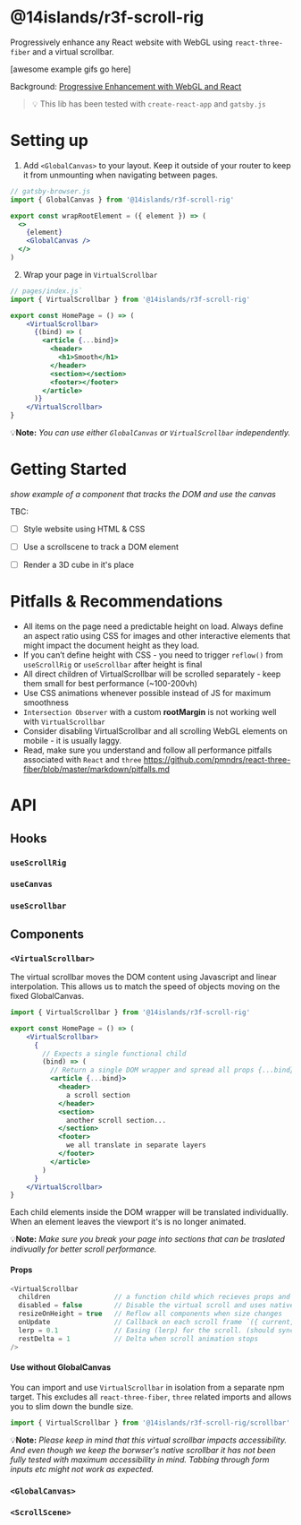# @14islands/r3f-scroll-rig
Progressively enhance any React website with WebGL using `react-three-fiber` and a virtual scrollbar.

[awesome example gifs go here]

Background: [Progressive Enhancement with WebGL and React](https://medium.com/14islands/progressive-enhancement-with-webgl-and-react-71cd19e66d4)


> 💡 This lib has been tested with `create-react-app` and `gatsby.js`


# Setting up

1. Add `<GlobalCanvas>` to your layout. Keep it outside of your router to keep it from unmounting when navigating between pages.

```jsx
// gatsby-browser.js
import { GlobalCanvas } from '@14islands/r3f-scroll-rig'

export const wrapRootElement = ({ element }) => (
  <>
    {element}
    <GlobalCanvas />
  </>
)
```

2. Wrap your page in `VirtualScrollbar`

```jsx
// pages/index.js`
import { VirtualScrollbar } from '@14islands/r3f-scroll-rig'

export const HomePage = () => (
    <VirtualScrollbar>
      {(bind) => (
        <article {...bind}>
          <header>
            <h1>Smooth</h1>
          </header>
          <section></section>
          <footer></footer>
        </article>
      )}
    </VirtualScrollbar>
}
```

💡**Note:** *You can use either `GlobalCanvas` or `VirtualScrollbar` independently.*


# Getting Started

*show example of a component that tracks the DOM and use the canvas*

TBC:
- [ ] Style website using HTML & CSS
- [ ] Use a scrollscene to track a DOM element
- [ ] Render a 3D cube in it's place



# Pitfalls & Recommendations

* All items on the page need a predictable height on load. Always define an aspect ratio using CSS for images and other interactive elements that might impact the document height as they load.
* If you can’t define height with CSS - you need to trigger `reflow()` from `useScrollRig` or `useScrollbar` after height is final
* All direct children of VirtualScrollbar will be scrolled separately - keep them small for best performance (~100-200vh)
* Use CSS animations whenever possible instead of JS for maximum smoothness
* `Intersection Observer` with a custom **rootMargin** is not working well with `VirtualScrollbar`
* Consider disabling VirtualScrollbar and all scrolling WebGL elements on mobile - it is usually laggy.
* Read, make sure you understand and follow all performance pitfalls associated with `React` and `three` https://github.com/pmndrs/react-three-fiber/blob/master/markdown/pitfalls.md




# API


## Hooks 

### `useScrollRig`
### `useCanvas`
### `useScrollbar`

## Components

### `<VirtualScrollbar>`

The virtual scrollbar moves the DOM content using Javascript and linear interpolation. This allows us to match the speed of objects moving on the fixed GlobalCanvas.

```jsx
import { VirtualScrollbar } from '@14islands/r3f-scroll-rig'

export const HomePage = () => (
    <VirtualScrollbar>
      {
        // Expects a single functional child
        (bind) => (
          // Return a single DOM wrapper and spread all props {...bind}
          <article {...bind}>  
            <header>
              a scroll section
            </header>
            <section>
              another scroll section...
            </section>
            <footer>
              we all translate in separate layers
            </footer>
          </article>
        )
      }
    </VirtualScrollbar>
}
```

Each child elements inside the DOM wrapper will be translated individuallly. When an element leaves the viewport it's is no longer animated.

💡**Note:** *Make sure you break your page into sections that can be traslated indivually for better scroll performance.*

#### Props
```js
<VirtualScrollbar
  children                // a function child which recieves props and should return a single DOM child with the scroll content
  disabled = false        // Disable the virtual scroll and uses native scroll
  resizeOnHeight = true   // Reflow all components when size changes
  onUpdate                // Callback on each scroll frame `({ current, target, velocity, direction }) => {}`
  lerp = 0.1              // Easing (lerp) for the scroll. (should sync with GlobalCanvas)
  restDelta = 1           // Delta when scroll animation stops
/>
```

#### Use without GlobalCanvas
You can import and use `VirtualScrollbar` in isolation from a separate npm target. This excludes all `react-three-fiber`, `three` related imports and allows you to slim down the bundle size.

```jsx
import { VirtualScrollbar } from '@14islands/r3f-scroll-rig/scrollbar'
```

💡**Note:** *Please keep in mind that this virtual scrollbar impacts accessibility. And even though we keep the borwser's native scrollbar it has not been fully tested with maximum accessibility in mind. Tabbing through form inputs etc might not work as expected.*



### `<GlobalCanvas>`


### `<ScrollScene>`


